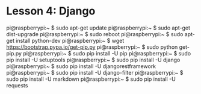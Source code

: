 # Lesson 4: Django

pi@raspberrypi:~ $ sudo apt-get update
pi@raspberrypi:~ $ sudo apt-get dist-upgrade
pi@raspberrypi:~ $ sudo reboot
pi@raspberrypi:~ $ sudo apt-get install python-dev
pi@raspberrypi:~ $ wget https://bootstrap.pypa.io/get-pip.py
pi@raspberrypi:~ $ sudo python get-pip.py
pi@raspberrypi:~ $ sudo pip install -U pip
pi@raspberrypi:~ $ sudo pip install -U setuptools
pi@raspberrypi:~ $ sudo pip install -U django
pi@raspberrypi:~ $ sudo pip install -U djangorestframework
pi@raspberrypi:~ $ sudo pip install -U django-filter
pi@raspberrypi:~ $ sudo pip install -U markdown
pi@raspberrypi:~ $ sudo pip install -U requests

